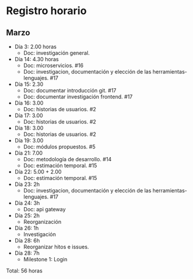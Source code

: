 #  Registro horario

## Marzo

- Día 3: 2.00 horas
	- Doc: investigación general.
- Día 14: 4.30 horas
	- Doc: microservicios. #16
	- Doc: investigacion, documentación y elección de las herramientas-lenguajes. #17
- Día 15: 2.30
	- Doc: documentar introducción git. #17
	- Doc: documentar investigación frontend. #17
- Día 16: 3.00
	- Doc: historias de usuarios. #2
- Día 17: 3.00
	- Doc: historias de usuarios. #2
- Día 18: 3.00
	- Doc: historias de usuarios. #2
- Día 19: 3.00
	- Doc: módulos propuestos. #5
- Día 21: 7.00
	- Doc: metodología de desarrollo. #14
	- Doc: estimación temporal. #15
- Día 22: 5.00 + 2.00
	- Doc: estimación temporal. #15
- Día 23: 2h
	- Doc: investigacion, documentación y elección de las herramientas-lenguajes. #17
- Día 24: 3h
	- Doc: api gateway
- Día 25: 2h
	- Reorganización
- Día 26: 1h
	- Investigación
- Día 28: 6h
	- Reorganizar hitos e issues.	
- Día 28: 7h
	- Milestone 1: Login

Total: 56 horas

